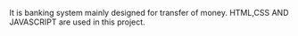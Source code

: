 It is banking system mainly designed for transfer of money.
HTML,CSS AND JAVASCRIPT are used in this project.